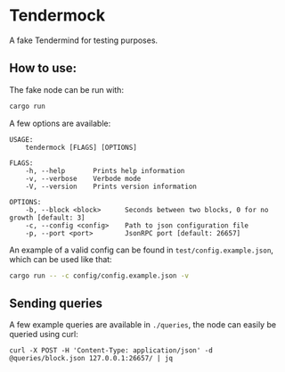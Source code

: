 # Tendermock

A fake Tendermind for testing purposes.

## How to use:

The fake node can be run with:

```sh
cargo run
```

A few options are available:

```
USAGE:
    tendermock [FLAGS] [OPTIONS]

FLAGS:
    -h, --help       Prints help information
    -v, --verbose    Verbode mode
    -V, --version    Prints version information

OPTIONS:
    -b, --block <block>      Seconds between two blocks, 0 for no growth [default: 3]
    -c, --config <config>    Path to json configuration file
    -p, --port <port>        JsonRPC port [default: 26657]
```

An example of a valid config can be found in `test/config.example.json`, which can be used like that:

```sh
cargo run -- -c config/config.example.json -v
```

## Sending queries

A few example queries are available in `./queries`, the node can easily be queried using curl:

```
curl -X POST -H 'Content-Type: application/json' -d @queries/block.json 127.0.0.1:26657/ | jq
```

